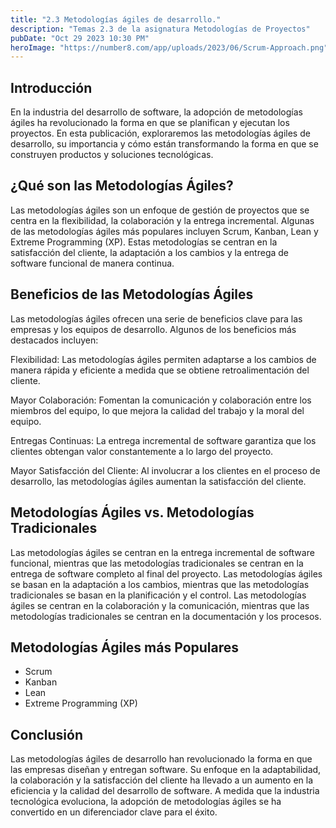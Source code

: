 ```yaml
---
title: "2.3 Metodologías ágiles de desarrollo."
description: "Temas 2.3 de la asignatura Metodologías de Proyectos"
pubDate: "Oct 29 2023 10:30 PM"
heroImage: "https://number8.com/app/uploads/2023/06/Scrum-Approach.png"
---
```


<h2>Introducción</h2>

<p>
En la industria del desarrollo de software, la adopción de metodologías ágiles ha revolucionado la forma en que se planifican y ejecutan los proyectos. En esta publicación, exploraremos las metodologías ágiles de desarrollo, su importancia y cómo están transformando la forma en que se construyen productos y soluciones tecnológicas.
</p>

<h2>¿Qué son las Metodologías Ágiles?</h2>
<p>
Las metodologías ágiles son un enfoque de gestión de proyectos que se centra en la flexibilidad, la colaboración y la entrega incremental. Algunas de las metodologías ágiles más populares incluyen Scrum, Kanban, Lean y Extreme Programming (XP). Estas metodologías se centran en la satisfacción del cliente, la adaptación a los cambios y la entrega de software funcional de manera continua.
</p>

<h2>Beneficios de las Metodologías Ágiles</h2>

<p>
Las metodologías ágiles ofrecen una serie de beneficios clave para las empresas y los equipos de desarrollo. Algunos de los beneficios más destacados incluyen:

Flexibilidad: Las metodologías ágiles permiten adaptarse a los cambios de manera rápida y eficiente a medida que se obtiene retroalimentación del cliente.

Mayor Colaboración: Fomentan la comunicación y colaboración entre los miembros del equipo, lo que mejora la calidad del trabajo y la moral del equipo.

Entregas Continuas: La entrega incremental de software garantiza que los clientes obtengan valor constantemente a lo largo del proyecto.

Mayor Satisfacción del Cliente: Al involucrar a los clientes en el proceso de desarrollo, las metodologías ágiles aumentan la satisfacción del cliente.

</p>

<h2>Metodologías Ágiles vs. Metodologías Tradicionales</h2>

<p>
Las metodologías ágiles se centran en la entrega incremental de software funcional, mientras que las metodologías tradicionales se centran en la entrega de software completo al final del proyecto. Las metodologías ágiles se basan en la adaptación a los cambios, mientras que las metodologías tradicionales se basan en la planificación y el control. Las metodologías ágiles se centran en la colaboración y la comunicación, mientras que las metodologías tradicionales se centran en la documentación y los procesos.
</p>

<h2>Metodologías Ágiles más Populares</h2>
<ul>
    <li>Scrum</li>
    <li>Kanban</li>
    <li>Lean</li>
    <li>Extreme Programming (XP)</li>
</ul>

<h2>Conclusión</h2>

<p>
Las metodologías ágiles de desarrollo han revolucionado la forma en que las empresas diseñan y entregan software. Su enfoque en la adaptabilidad, la colaboración y la satisfacción del cliente ha llevado a un aumento en la eficiencia y la calidad del desarrollo de software. A medida que la industria tecnológica evoluciona, la adopción de metodologías ágiles se ha convertido en un diferenciador clave para el éxito.
</p>
